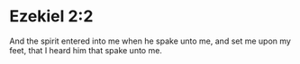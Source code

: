 # Ezekiel 2:2

And the spirit entered into me when he spake unto me, and set me upon my feet, that I heard him that spake unto me.